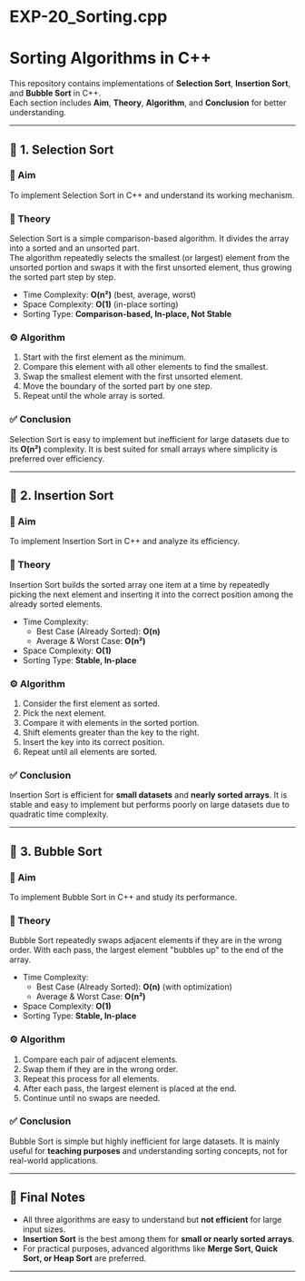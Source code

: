# EXP-20_Sorting.cpp
# Sorting Algorithms in C++

This repository contains implementations of **Selection Sort**, **Insertion Sort**, and **Bubble Sort** in C++.  
Each section includes **Aim**, **Theory**, **Algorithm**, and **Conclusion** for better understanding.

---

## 📌 1. Selection Sort

### 🎯 Aim
To implement Selection Sort in C++ and understand its working mechanism.

### 📖 Theory
Selection Sort is a simple comparison-based algorithm. It divides the array into a sorted and an unsorted part.  
The algorithm repeatedly selects the smallest (or largest) element from the unsorted portion and swaps it with the first unsorted element, thus growing the sorted part step by step.

- Time Complexity: **O(n²)** (best, average, worst)  
- Space Complexity: **O(1)** (in-place sorting)  
- Sorting Type: **Comparison-based, In-place, Not Stable**

### ⚙️ Algorithm
1. Start with the first element as the minimum.  
2. Compare this element with all other elements to find the smallest.  
3. Swap the smallest element with the first unsorted element.  
4. Move the boundary of the sorted part by one step.  
5. Repeat until the whole array is sorted.

### ✅ Conclusion
Selection Sort is easy to implement but inefficient for large datasets due to its **O(n²)** complexity. It is best suited for small arrays where simplicity is preferred over efficiency.

---

## 📌 2. Insertion Sort

### 🎯 Aim
To implement Insertion Sort in C++ and analyze its efficiency.

### 📖 Theory
Insertion Sort builds the sorted array one item at a time by repeatedly picking the next element and inserting it into the correct position among the already sorted elements.

- Time Complexity:  
  - Best Case (Already Sorted): **O(n)**  
  - Average & Worst Case: **O(n²)**  
- Space Complexity: **O(1)**  
- Sorting Type: **Stable, In-place**

### ⚙️ Algorithm
1. Consider the first element as sorted.  
2. Pick the next element.  
3. Compare it with elements in the sorted portion.  
4. Shift elements greater than the key to the right.  
5. Insert the key into its correct position.  
6. Repeat until all elements are sorted.

### ✅ Conclusion
Insertion Sort is efficient for **small datasets** and **nearly sorted arrays**. It is stable and easy to implement but performs poorly on large datasets due to quadratic time complexity.

---

## 📌 3. Bubble Sort

### 🎯 Aim
To implement Bubble Sort in C++ and study its performance.

### 📖 Theory
Bubble Sort repeatedly swaps adjacent elements if they are in the wrong order. With each pass, the largest element "bubbles up" to the end of the array.

- Time Complexity:  
  - Best Case (Already Sorted): **O(n)** (with optimization)  
  - Average & Worst Case: **O(n²)**  
- Space Complexity: **O(1)**  
- Sorting Type: **Stable, In-place**

### ⚙️ Algorithm
1. Compare each pair of adjacent elements.  
2. Swap them if they are in the wrong order.  
3. Repeat this process for all elements.  
4. After each pass, the largest element is placed at the end.  
5. Continue until no swaps are needed.

### ✅ Conclusion
Bubble Sort is simple but highly inefficient for large datasets. It is mainly useful for **teaching purposes** and understanding sorting concepts, not for real-world applications.

---

## 📝 Final Notes
- All three algorithms are easy to understand but **not efficient** for large input sizes.  
- **Insertion Sort** is the best among them for **small or nearly sorted arrays**.  
- For practical purposes, advanced algorithms like **Merge Sort, Quick Sort, or Heap Sort** are preferred.

---
